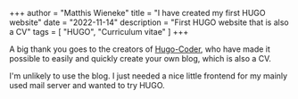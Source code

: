 +++
author = "Matthis Wieneke"
title = "I have created my first HUGO website"
date = "2022-11-14"
description = "First HUGO website that is also a CV"
tags = [
    "HUGO", "Curriculum vitae"
]
+++

A big thank you goes to the creators of [Hugo-Coder](https://github.com/luizdepra/hugo-coder/), who have made it possible to easily and quickly create your own blog, which is also a CV.

I'm unlikely to use the blog. I just needed a nice little frontend for my mainly used mail server and wanted to try HUGO.